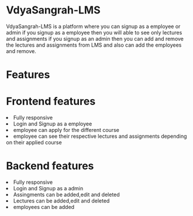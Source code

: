 <h1 fontsize="30px">VdyaSangrah-LMS</h1>

VdyaSangrah-LMS is a platform where you can signup as a employee or admin if you signup as a employee then you will able to see only lectures and assignments if you signup as an admin then you can add and remove the lectures and assignments from LMS and also can add the employees and remove.

<h1>Features</h1>
<h1>Frontend features</h1>
<li>Fully responsive </li>
<li>Login and Signup as a employee</li> 
<li>employee can apply for the different course</li> 
<li>employee can see their respective lectures and assignments depending on their applied course </li> 
<h1>Backend features</h1>
<li>Fully responsive </li>
<li>Login and Signup as a admin</li> 
<li>Assingments can be added,edit and deleted </li> 
<li>Lectures can be added,edit and deleted  </li> 
<li>employees can be added</li>
